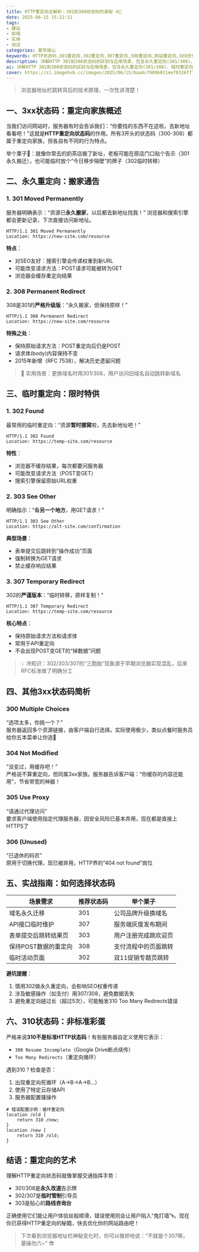```yaml
---
title: HTTP重定向全解析：301到308状态码的奥秘 🌐🔄
date: 2025-06-15 15:22:11
tags:
- 建站
- 前端
- 实用
- 测试
categories: 莫写屎山
keywords: HTTP状态码,301重定向,302重定向,307重定向,308重定向,网站重定向,SEO优化,HTTP协议  
description: 详解HTTP 301到308状态码的区别与应用场景，包含永久重定向(301/308)、临时重定向(302/303/307)的工作原理，SEO影响及实战选择指南，助你掌握网站重定向核心技术。
ai: 详解HTTP 301到308状态码的区别与应用场景，包含永久重定向(301/308)、临时重定向(302/303/307)的工作原理，SEO影响及实战选择指南，助你掌握网站重定向核心技术。
cover: https://s1.imagehub.cc/images/2025/06/15/6aa4c7989b011eef0326ff7d7ad54f06.webp
---
```


> 浏览器地址栏跳转背后的技术原理，一次性讲清楚！

## 一、3xx状态码：重定向家族概述

当我们访问网站时，服务器有时会告诉我们：“你要找的东西不在这啦，去新地址看看吧！”这就是**HTTP重定向状态码**的作用。所有3开头的状态码（300-308）都属于重定向家族，但各自有不同的行为特点。

举个栗子🌰：就像你常去的奶茶店搬了新址，老板可能在原店门口贴个告示（301永久搬迁），也可能临时放个“今日移步隔壁”的牌子（302临时转移）

## 二、永久重定向：搬家通告

### 1. 301 Moved Permanently
服务器明确表示：“资源已**永久搬家**，以后都去新地址找我！” 浏览器和搜索引擎都会更新记录，下次直接访问新地址。

```http
HTTP/1.1 301 Moved Permanently
Location: https://new-site.com/resource
```

**特点**：
- 对SEO友好：搜索引擎会传递权重到新URL
- 可能改变请求方法：POST请求可能被转为GET
- 浏览器会缓存重定向结果

### 2. 308 Permanent Redirect
308是301的**严格升级版**：“永久搬家，但保持原样！”

```http
HTTP/1.1 308 Permanent Redirect
Location: https://new-site.com/resource
```

**特殊之处**：
- 保持原始请求方法：POST重定向后仍是POST
- 请求体(body)内容保持不变
- 2015年新增（RFC 7538），解决历史遗留问题

> 📌 实用场景：更换域名时用301/308，用户访问旧域名自动跳转新域名

## 三、临时重定向：限时特供

### 1. 302 Found
最常用的临时重定向：“资源**暂时挪窝**啦，先去新地址吧！”

```http
HTTP/1.1 302 Found
Location: https://temp-site.com/resource
```

**特性**：
- 浏览器不缓存结果，每次都要问服务器
- 可能改变请求方法（POST变GET）
- 搜索引擎保留原始URL权重

### 2. 303 See Other
明确指示：“看**另一个地方**，用GET请求！”

```http
HTTP/1.1 303 See Other
Location: https://alt-site.com/confirmation
```

**典型场景**：
- 表单提交后跳转到“操作成功”页面
- 强制转换为GET请求
- 禁止缓存响应结果

### 3. 307 Temporary Redirect
302的**严谨版本**：“临时转移，原样复制！”

```http
HTTP/1.1 307 Temporary Redirect
Location: https://temp-site.com/resource
```

**核心特点**：
- 保持原始请求方法和请求体
- 常用于API重定向
- 不会出现POST变GET的“掉数据”问题

> 💡 冷知识：302/303/307的“三胞胎”现象源于早期浏览器实现混乱，后来RFC标准做了明确分工

## 四、其他3xx状态码简析

### 300 Multiple Choices
“选项太多，你挑一个？”  
服务器返回多个资源链接，由客户端自行选择。实际使用极少，类似点餐时服务员给你五本菜单让你选🤯

### 304 Not Modified
“没变过，用缓存吧！”  
严格说不算重定向，但同属3xx家族。服务器告诉客户端：“你缓存的内容还能用”，节省带宽的神器！

### 305 Use Proxy
“请通过代理访问”  
要求客户端使用指定代理服务器，因安全风险已基本弃用，现在都是直接上HTTPS了

### 306 (Unused)
“已退休的码农”  
原用于切换代理，现已被弃用，HTTP界的“404 not found”岗位

## 五、实战指南：如何选择状态码

| 场景需求                | 推荐状态码 | 举个栗子                 |
|------------------------|------------|--------------------------|
| 域名永久迁移           | 301        | 公司品牌升级换域名       |
| API接口临时维护        | 307        | 服务端灰度发布期间       |
| 表单提交后跳转结果页   | 303        | 用户注册完成跳欢迎页     |
| 保持POST数据的重定向   | 308        | 支付流程中的页面跳转     |
| 临时活动页面           | 302        | 双11促销专题页跳转       |

**避坑提醒**：
1. 慎用302做永久重定向，会影响SEO权重传递
2. 涉及敏感操作（如支付）用307/308，避免数据丢失
3. 避免重定向链过长（超过5次），可能触发310 Too Many Redirects错误

## 六、310状态码：非标准彩蛋

严格来说**310不是标准HTTP状态码**！有些服务器自定义使用它表示：
- `308 Resume Incomplete`（Google Drive断点续传）
- `Too Many Redirects`（重定向循环）

遇到310？检查是否：
1. 出现重定向死循环（A→B→A→B...）
2. 使用了特定云存储API
3. 服务器配置骚操作

```nginx
# 错误配置示例：循环重定向
location /old {
    return 310 /new;
}
location /new {
    return 310 /old;
}
```

## 结语：重定向的艺术

理解HTTP重定向状态码就像掌握交通指挥手势：
- 301/308是**永久改道**告示牌
- 302/307是**临时管制**引导员
- 303是贴心的**路线咨询台**

正确使用它们能让用户体验丝般顺滑，错误使用则会让用户陷入“鬼打墙”🌀。现在你已获得HTTP重定向的秘籍，快去优化你的网站路由吧！

> 下次看到浏览器地址栏神秘变化时，你可以傲娇地说：“不就是个307嘛，基操勿六~” 😎
